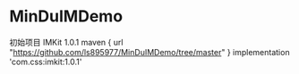 # MinDuIMDemo
初始项目
IMKit 1.0.1
 maven { url "https://github.com/ls895977/MinDuIMDemo/tree/master" }
 implementation 'com.css:imkit:1.0.1'
